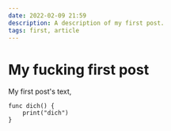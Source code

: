 ```yaml
---
date: 2022-02-09 21:59
description: A description of my first post.
tags: first, article
---
```

# My fucking first post

My first post's text,

```
func dich() {
    print("dich")
}
```
